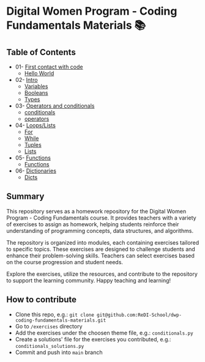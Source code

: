 # Digital Women Program - Coding Fundamentals Materials 📚

## Table of Contents

- 01- [First contact with code](https://github.com/ReDI-School/dwp-coding-fundamentals-materials/tree/main/exercises/01-hello-world)
  - [Hello World](https://github.com/ReDI-School/dwp-coding-fundamentals-materials/blob/main/exercises/01-hello-world/hello-world.py)
- 02- [Intro](https://github.com/ReDI-School/dwp-coding-fundamentals-materials/tree/main/exercises/02-intro)
  - [Variables](https://github.com/ReDI-School/dwp-coding-fundamentals-materials/blob/main/exercises/02-intro/variables.py)
  - [Booleans](https://github.com/ReDI-School/dwp-coding-fundamentals-materials/blob/main/exercises/02-intro/booleans.py)
  - [Types](https://github.com/ReDI-School/dwp-coding-fundamentals-materials/blob/main/exercises/02-intro/types.py)
- 03- [Operators and conditionals](https://github.com/ReDI-School/dwp-coding-fundamentals-materials/tree/main/exercises/03-operators-conditionals)
  - [conditionals](https://github.com/ReDI-School/dwp-coding-fundamentals-materials/blob/main/exercises/03-operators-conditionals/conditionals.py)
  - [operators](https://github.com/ReDI-School/dwp-coding-fundamentals-materials/blob/main/exercises/03-operators-conditionals/operators.py)
- 04- [Loops/Lists](https://github.com/ReDI-School/dwp-coding-fundamentals-materials/tree/main/exercises/04-loops-lists)
  - [For](https://github.com/ReDI-School/dwp-coding-fundamentals-materials/blob/main/exercises/04-loops-lists/for-loop.py)
  - [While](https://github.com/ReDI-School/dwp-coding-fundamentals-materials/blob/main/exercises/04-loops-lists/while-loop.py)
  - [Tuples](https://github.com/ReDI-School/dwp-coding-fundamentals-materials/blob/main/exercises/04-loops-lists/tuples.py)
  - [Lists](https://github.com/ReDI-School/dwp-coding-fundamentals-materials/blob/main/exercises/04-loops-lists/lists.py)
- 05- [Functions](https://github.com/ReDI-School/dwp-coding-fundamentals-materials/tree/main/exercises/05-functions)
  - [Functions](https://github.com/ReDI-School/dwp-coding-fundamentals-materials/blob/main/exercises/05-functions/functions.py)
- 06- [Dictionaries](https://github.com/ReDI-School/dwp-coding-fundamentals-materials/tree/main/exercises/06-dictionaries)
  - [Dicts](https://github.com/ReDI-School/dwp-coding-fundamentals-materials/blob/main/exercises/06-dictionaries/dicts.py)

## Summary

This repository serves as a homework repository for the Digital Women Program - Coding Fundamentals course. It provides teachers with a variety of exercises to assign as homework, helping students reinforce their understanding of programming concepts, data structures, and algorithms.

The repository is organized into modules, each containing exercises tailored to specific topics. These exercises are designed to challenge students and enhance their problem-solving skills. Teachers can select exercises based on the course progression and student needs.

Explore the exercises, utilize the resources, and contribute to the repository to support the learning community. Happy teaching and learning!

## How to contribute
- Clone this repo, e.g.: `git clone git@github.com:ReDI-School/dwp-coding-fundamentals-materials.git`
- Go to `/exercises` directory
- Add the exercises under the choosen theme file, e.g.: `conditionals.py`
- Create a solutions' file for the exercises you contributed, e.g.: `conditionals_solutions.py`
- Commit and push into `main` branch
